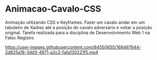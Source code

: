 # Animacao-Cavalo-CSS
Animação utilizando CSS e Keyframes. Fazer um cavalo andar em um tabuleiro de Xadrez até a posição do cavalo adversário e voltar a posição original. Tarefa realizada para a disciplina de Desenvolvimento Web 1 na Fatec Registro


https://user-images.githubusercontent.com/84550655/168487644-2d825a18-3dd3-4971-a2c2-fafa130221f5.mp4

